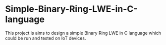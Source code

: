 # Simple-Binary-Ring-LWE-in-C-language

This project is aims to design a simple Binary Ring LWE in C language which could be run and tested on IoT devices. 
